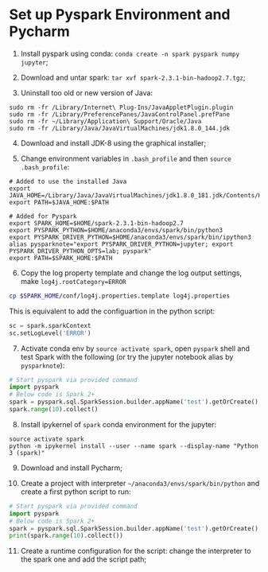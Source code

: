 # Set up Pyspark Environment and Pycharm

1. Install pyspark using conda: `conda create -n spark pyspark numpy jupyter`;

2. Download and untar spark: `tar xvf spark-2.3.1-bin-hadoop2.7.tgz`;

3. Uninstall too old or new version of Java:

```shell
sudo rm -fr /Library/Internet\ Plug-Ins/JavaAppletPlugin.plugin
sudo rm -fr /Library/PreferencePanes/JavaControlPanel.prefPane
sudo rm -fr ~/Library/Application\ Support/Oracle/Java
sudo rm -fr /Library/Java/JavaVirtualMachines/jdk1.8.0_144.jdk
```

4. Download and install JDK-8 using the graphical installer;

5. Change environment variables in `.bash_profile` and then `source .bash_profile`:

```shell
# Added to use the installed Java
export JAVA_HOME=/Library/Java/JavaVirtualMachines/jdk1.8.0_181.jdk/Contents/Home/
export PATH=$JAVA_HOME:$PATH

# Added for Pyspark
export SPARK_HOME=$HOME/spark-2.3.1-bin-hadoop2.7
export PYSPARK_PYTHON=$HOME/anaconda3/envs/spark/bin/python3
export PYSPARK_DRIVER_PYTHON=$HOME/anaconda3/envs/spark/bin/ipython3
alias pysparknote="export PYSPARK_DRIVER_PYTHON=jupyter; export PYSPARK_DRIVER_PYTHON_OPTS=lab; pyspark"
export PATH=$SPARK_HOME:$PATH
```

6. Copy the log property template and change the log output settings, make `log4j.rootCategory=ERROR`

```bash
cp $SPARK_HOME/conf/log4j.properties.template log4j.properties
```

This is equivalent to add the configuartion in the python script:

```python
sc = spark.sparkContext
sc.setLogLevel('ERROR')
```

7. Activate conda env by `source activate spark`, open `pyspark` shell and test Spark with the following (or try the jupyter notebook alias by `pysparknote`):

```python
# Start pyspark via provided command
import pyspark
# Below code is Spark 2+
spark = pyspark.sql.SparkSession.builder.appName('test').getOrCreate()
spark.range(10).collect()
```

8. Install ipykernel of `spark` conda environment for the jupyter:

```shell
source activate spark
python -m ipykernel install --user --name spark --display-name "Python 3 (spark)"
```

9. Download and install Pycharm;

10. Create a project with interpreter `~/anaconda3/envs/spark/bin/python` and create a first python script to run:

```python
# Start pyspark via provided command
import pyspark
# Below code is Spark 2+
spark = pyspark.sql.SparkSession.builder.appName('test').getOrCreate()
print(spark.range(10).collect())
```

11. Create a runtime configuration for the script: change the interpreter to the spark one and add the script path;